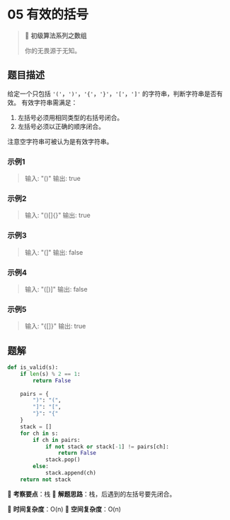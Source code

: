# 05 有效的括号

> 🌈 **初级算法系列之数组**
>
> 你的无畏源于无知。

## 题目描述

给定一个只包括 `'('`，`')'`，`'{'`，`'}'`，`'['`，`']'` 的字符串，判断字符串是否有效。
有效字符串需满足：

1. 左括号必须用相同类型的右括号闭合。
2. 左括号必须以正确的顺序闭合。

注意空字符串可被认为是有效字符串。

### 示例1

> 输入: "()"
> 输出: true

### 示例2

> 输入: "()[]{}"
> 输出: true

### 示例3

> 输入: "(]"
> 输出: false

### 示例4

> 输入: "([)]"
> 输出: false

### 示例5

> 输入: "{[]}"
> 输出: true

## 题解

```python
def is_valid(s):
    if len(s) % 2 == 1:
        return False
    
    pairs = {
        ")": "(",
        "]": "[",
        "}": "{"
    }
    stack = []
    for ch in s:
        if ch in pairs:
            if not stack or stack[-1] != pairs[ch]:
                return False
            stack.pop()
        else:
            stack.append(ch)
    return not stack
```

🍥 **考察要点**：栈
🍬 **解题思路**：栈，后遇到的左括号要先闭合。

🍉 **时间复杂度**：O(n)
🍭 **空间复杂度**：O(n)
